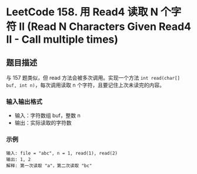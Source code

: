 # LeetCode 158. 用 Read4 读取 N 个字符 II (Read N Characters Given Read4 II - Call multiple times)

## 题目描述

与 157 题类似，但 read 方法会被多次调用。实现一个方法 `int read(char[] buf, int n)`，每次调用读取 n 个字符，且要记住上次未读完的内容。

### 输入输出格式
- 输入：字符数组 buf，整数 n
- 输出：实际读取的字符数

### 示例
```
输入: file = "abc", n = 1, read(1), read(2)
输出: 1, 2
解释: 第一次读取 "a"，第二次读取 "bc"
``` 